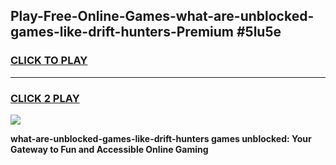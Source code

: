 
## Play-Free-Online-Games-what-are-unblocked-games-like-drift-hunters-Premium #5lu5e
<h3>
<a href="https://premium.freeplayer.one?title=what-are-unblocked-games-like-drift-hunters&ref=8M">CLICK TO PLAY</a></h3>
<hr>

<h3>
<a href="https://premium.freeplayer.one?title=what-are-unblocked-games-like-drift-hunters&ref=8M">CLICK 2 PLAY</a>
  
</h3>

<a href="https://premium.freeplayer.one?title=what-are-unblocked-games-like-drift-hunters&ref=8M"><img src="https://clearcache.store/games.png"></a>


**what-are-unblocked-games-like-drift-hunters games unblocked: Your Gateway to Fun and Accessible Online Gaming**

